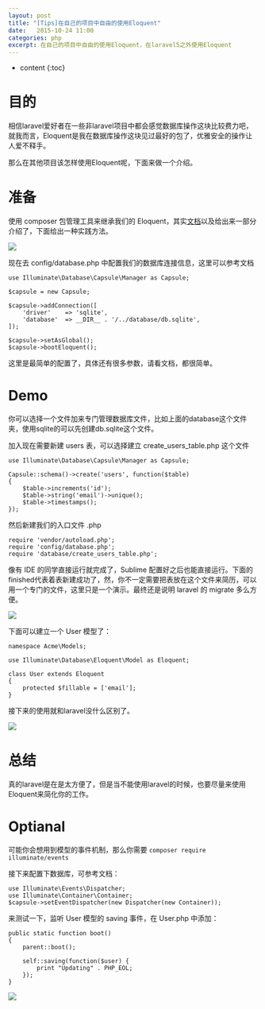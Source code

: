 ```yaml
---
layout: post
title: "[Tips]在自己的项目中自由的使用Eloquent"
date:   2015-10-24 11:00
categories: php
excerpt: 在自己的项目中自由的使用Eloquent，在laravel5之外使用Eloquent
---
```


* content
{:toc}

# 目的

相信laravel爱好者在一些非laravel项目中都会感觉数据库操作这块比较费力吧，就我而言，Eloquent是我在数据库操作这块见过最好的包了，优雅安全的操作让人爱不释手。

那么在其他项目该怎样使用Eloquent呢，下面来做一个介绍。

# 准备

使用 composer 包管理工具来继承我们的 Eloquent，其实[文档](https://github.com/illuminate/database)以及给出来一部分介绍了，下面给出一种实践方法。

![](http://ww4.sinaimg.cn/mw690/baa3278fgw1exc0w6uiuaj20td0g7q4r.jpg)

现在去 config/database.php 中配置我们的数据库连接信息，这里可以参考文档

    use Illuminate\Database\Capsule\Manager as Capsule;

    $capsule = new Capsule;

    $capsule->addConnection([
        'driver'    => 'sqlite',
        'database'  => __DIR__ . '/../database/db.sqlite',
    ]);

    $capsule->setAsGlobal();
    $capsule->bootEloquent();

这里是最简单的配置了，具体还有很多参数，请看文档，都很简单。

# Demo

你可以选择一个文件加来专门管理数据库文件，比如上面的database这个文件夹，使用sqlite的可以先创建db.sqlite这个文件。

加入现在需要新建 users 表，可以选择建立 create_users_table.php 这个文件

    use Illuminate\Database\Capsule\Manager as Capsule;

    Capsule::schema()->create('users', function($table)
    {
        $table->increments('id');
        $table->string('email')->unique();
        $table->timestamps();
    });

然后新建我们的入口文件 .php

    require 'vendor/autoload.php';
    require 'config/database.php';
    require 'database/create_users_table.php';

像有 IDE 的同学直接运行就完成了，Sublime 配置好之后也能直接运行。下面的finished代表着表新建成功了，然，你不一定需要把表放在这个文件来简历，可以用一个专门的文件，这里只是一个演示。最终还是说明 laravel 的 migrate 多么方便。

![](http://ww4.sinaimg.cn/mw690/baa3278fgw1exc1tr87skj20pt0bwjsc.jpg)

下面可以建立一个 User 模型了：

    namespace Acme\Models;

    use Illuminate\Database\Eloquent\Model as Eloquent;

    class User extends Eloquent
    {
        protected $fillable = ['email'];
    }

接下来的使用就和laravel没什么区别了。

![](http://ww3.sinaimg.cn/mw690/baa3278fjw9exc22dd79jj20n60gtmza.jpg)

# 总结

真的laravel是在是太方便了，但是当不能使用laravel的时候，也要尽量来使用Eloquent来简化你的工作。

# Optianal

可能你会想用到模型的事件机制，那么你需要 `composer require illuminate/events`

接下来配置下数据库，可参考文档：

    use Illuminate\Events\Dispatcher;
    use Illuminate\Container\Container;
    $capsule->setEventDispatcher(new Dispatcher(new Container));

来测试一下，监听 User 模型的 saving 事件，在 User.php 中添加：

    public static function boot()
    {
        parent::boot();

        self::saving(function($user) {
            print "Updating" . PHP_EOL;
        });
    }

![](http://ww1.sinaimg.cn/mw690/baa3278fgw1exc2a98czsj20kq0flmyh.jpg)
